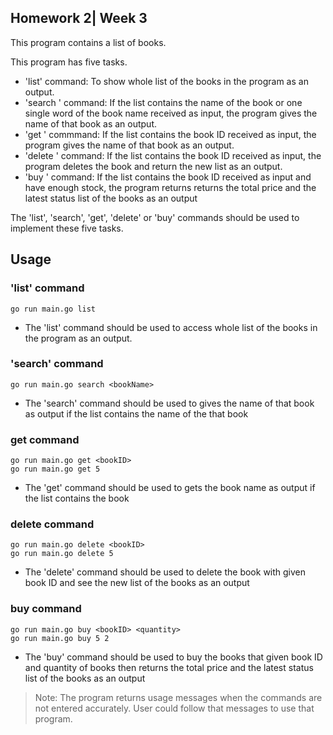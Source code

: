 ## Homework 2| Week 3

This program contains a list of books.

This program has five tasks.

* 'list' command: To show whole list of the books in the program as an output.
* 'search <bookName>' command:  If the list contains the name of the book or one single word of the book name received as input, the program gives the name of that book as an output.
* 'get <bookID>' commmand:  If the list contains the book ID received as input, the program gives the name of that book as an output.  
* 'delete <bookID>' command:    If the list contains the book ID received as input, the program deletes the book and return the new list as an output.
* 'buy <bookID> <quantity>' command:    If the list contains the book ID received as input and have enough stock, the program returns returns the total price and the latest status list of the books as an output 

The 'list', 'search', 'get', 'delete' or 'buy' commands should be used to implement these five tasks.

## Usage 

### 'list' command

``` 
go run main.go list
``` 
* The 'list' command should be used to access whole list of the books in the program as an output.


### 'search' command

``` 
go run main.go search <bookName> 
``` 
* The 'search' command should be used to gives the name of that book as output if the list contains the name of the that book

### get command

```
go run main.go get <bookID>
go run main.go get 5
```
* The 'get' command should be used to gets the book name as output if the list contains the book

### delete command

```
go run main.go delete <bookID>
go run main.go delete 5
```
* The 'delete' command should be used to delete the book with given book ID and see the new list of the books as an output

### buy command

```
go run main.go buy <bookID> <quantity>
go run main.go buy 5 2
```
* The 'buy' command should be used to buy the books that given book ID and quantity of books then returns the total price and the latest status list of the books as an output

> Note: The program returns usage messages when the commands are not entered accurately. User could follow that messages to use that program. 
